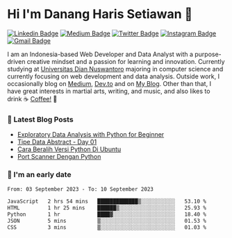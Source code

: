 # Hi I'm Danang Haris Setiawan 👋

[![Linkedin Badge](https://img.shields.io/badge/Mr.haris-blue?style=for-the-badge&logo=Linkedin&logoColor=white&link=https://www.linkedin.com/in/danang-haris-setiawan-darisset/)](https://www.linkedin.com/in/danangharis/)
[![Medium Badge](https://img.shields.io/badge/@danangharis-000000?style=for-the-badge&labelColor=000000&logo=Medium&link=https://medium.com/@mr.danangharissetiawan)](https://medium.com/@mr.danangharissetiawan)
[![Twitter Badge](https://img.shields.io/badge/@danangharisset1-1ca0f1?style=for-the-badge&labelColor=1ca0f1&logo=twitter&logoColor=white&link=https://twitter.com/Danangharisset1)](https://twitter.com/Danangharisset1)
[![Instagram Badge](https://img.shields.io/badge/@mr.danang_haris-purple?style=for-the-badge&logo=instagram&logoColor=white&link=https://www.instagram.com/mr.danang_haris/)](https://www.instagram.com/mr.danang_haris/)
[![Gmail Badge](https://img.shields.io/badge/-mr.danangharissetiawan-c14438?style=for-the-badge&logo=Gmail&logoColor=white&link=mailto:mr.danangharissetiawan@gmail.com)](mailto:mr.danangharissetiawan@gmail.com)


I am an Indonesia-based Web Developer and Data Analyst with a purpose-driven creative mindset and a passion for learning and innovation.
Currently studying at [Universitas Dian Nuswantoro](https://dinus.ac.id/) majoring in computer science and currently focusing on web development and data analysis.
Outside work, I occasionally blog on [Medium](https://medium.com/@mr.danangharissetiawan), [Dev.to](https://dev.to/danangharissetiawan) and on [My Blog](https://memories.risset.me).
Other than that, I have great interests in martial arts, writing, and music, and also likes to drink ☕ [Coffee!](https://www.buymeacoffee.com/darisset) 🥰


<!-- <img align="right" src="https://media.giphy.com/media/BFDYVDaCi4X5oupjWP/giphy.gif"> -->

<!-- <div style="width:100%;height:0;padding-bottom:56%;position:relative;"><iframe src="https://giphy.com/embed/ZapH43gBVQWNCTbuc6" width="100%" height="100%" style="position:absolute" frameBorder="0" class="giphy-embed" allowFullScreen></iframe></div><p><a href="https://giphy.com/gifs/ZapH43gBVQWNCTbuc6">via GIPHY</a></p> -->

### 📕 Latest Blog Posts
<!-- BLOG-POST-LIST:START -->
- [Exploratory Data Analysis with Python for Beginner](https://dev.to/danangharissetiawan/exploratory-data-analysis-with-python-for-beginner-13kf)
- [Tipe Data Abstract - Day 01](https://dev.to/danangharissetiawan/tipe-data-abstract-day-01-4lcd)
- [Cara Beralih Versi Python Di Ubuntu](https://dev.to/danangharissetiawan/cara-beralih-versi-python-di-ubuntu-4h8)
- [Port Scanner Dengan Python](https://dev.to/danangharissetiawan/port-scanner-dengan-python-40o0)
<!-- BLOG-POST-LIST:END -->

### 📅 I'm an early date

<!--START_SECTION:waka-->

```txt
From: 03 September 2023 - To: 10 September 2023

JavaScript   2 hrs 54 mins   █████████████▒░░░░░░░░░░░   53.10 %
HTML         1 hr 25 mins    ██████▒░░░░░░░░░░░░░░░░░░   25.93 %
Python       1 hr            ████▓░░░░░░░░░░░░░░░░░░░░   18.40 %
JSON         5 mins          ▒░░░░░░░░░░░░░░░░░░░░░░░░   01.53 %
CSS          3 mins          ▒░░░░░░░░░░░░░░░░░░░░░░░░   01.03 %
```

<!--END_SECTION:waka-->


[website]: https://risset.me
[twitter]: https://twitter.com/Danangharisset1
[instagram]: https://www.instagram.com/mr.danang_haris
[linkedin]: https://www.linkedin.com/in/danangharis
[webdevplaylist]: https://github.com/danangharissetiawan/danangharissetiawan

